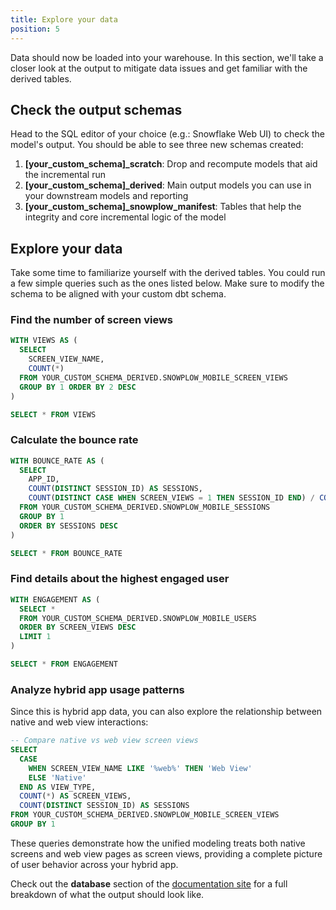 ```yaml
---
title: Explore your data
position: 5
---
```


Data should now be loaded into your warehouse. In this section, we'll take a closer look at the output to mitigate data issues and get familiar with the derived tables.

## Check the output schemas

Head to the SQL editor of your choice (e.g.: Snowflake Web UI) to check the model's output. You should be able to see three new schemas created:

1. **[your_custom_schema]_scratch**: Drop and recompute models that aid the incremental run
2. **[your_custom_schema]_derived**: Main output models you can use in your downstream models and reporting
3. **[your_custom_schema]_snowplow_manifest**: Tables that help the integrity and core incremental logic of the model

## Explore your data

Take some time to familiarize yourself with the derived tables. You could run a few simple queries such as the ones listed below. Make sure to modify the schema to be aligned with your custom dbt schema.

### Find the number of screen views

```sql
WITH VIEWS AS (
  SELECT
    SCREEN_VIEW_NAME,
    COUNT(*)
  FROM YOUR_CUSTOM_SCHEMA_DERIVED.SNOWPLOW_MOBILE_SCREEN_VIEWS
  GROUP BY 1 ORDER BY 2 DESC
)

SELECT * FROM VIEWS
```

### Calculate the bounce rate

```sql
WITH BOUNCE_RATE AS (
  SELECT
    APP_ID,
    COUNT(DISTINCT SESSION_ID) AS SESSIONS,
    COUNT(DISTINCT CASE WHEN SCREEN_VIEWS = 1 THEN SESSION_ID END) / COUNT(DISTINCT SESSION_ID) AS BOUNCE_RATE
  FROM YOUR_CUSTOM_SCHEMA_DERIVED.SNOWPLOW_MOBILE_SESSIONS
  GROUP BY 1
  ORDER BY SESSIONS DESC
)

SELECT * FROM BOUNCE_RATE
```

### Find details about the highest engaged user

```sql
WITH ENGAGEMENT AS (
  SELECT *
  FROM YOUR_CUSTOM_SCHEMA_DERIVED.SNOWPLOW_MOBILE_USERS
  ORDER BY SCREEN_VIEWS DESC
  LIMIT 1
)

SELECT * FROM ENGAGEMENT
```

### Analyze hybrid app usage patterns

Since this is hybrid app data, you can also explore the relationship between native and web view interactions:

```sql
-- Compare native vs web view screen views
SELECT 
  CASE 
    WHEN SCREEN_VIEW_NAME LIKE '%web%' THEN 'Web View'
    ELSE 'Native'
  END AS VIEW_TYPE,
  COUNT(*) AS SCREEN_VIEWS,
  COUNT(DISTINCT SESSION_ID) AS SESSIONS
FROM YOUR_CUSTOM_SCHEMA_DERIVED.SNOWPLOW_MOBILE_SCREEN_VIEWS
GROUP BY 1
```

These queries demonstrate how the unified modeling treats both native screens and web view pages as screen views, providing a complete picture of user behavior across your hybrid app.

Check out the **database** section of the [documentation site](https://snowplow.github.io/dbt-snowplow-mobile/#!/overview/snowplow_mobile) for a full breakdown of what the output should look like.
